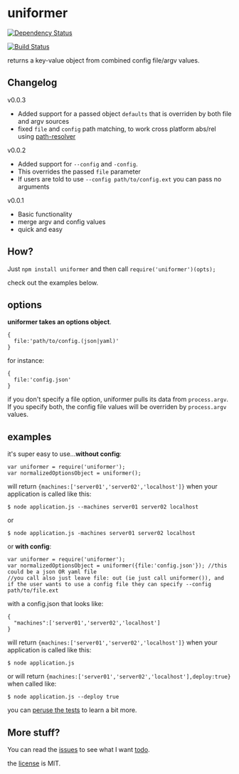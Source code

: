 uniformer
=======

[![Dependency Status](https://david-dm.org/b3ngr33ni3r/uniformer.png)](https://david-dm.org/b3ngr33ni3r/uniformer)

[![Build Status](https://travis-ci.org/b3ngr33ni3r/uniformer.png?branch=master)](https://travis-ci.org/b3ngr33ni3r/uniformer)

returns a key-value object from combined config file/argv values.

## Changelog
v0.0.3

+ Added support for a passed object `defaults` that is overriden by both file and argv sources
+ fixed `file` and `config` path matching, to work cross platform abs/rel using [path-resolver](https://github.com/b3ngr33ni3r/path-resolver)

v0.0.2

+ Added support for `--config` and `-config`.
+ This overrides the passed `file` parameter
+ If users are told to use `--config path/to/config.ext` you can pass no arguments

v0.0.1

+ Basic functionality
+ merge argv and config values
+ quick and easy

## How?

Just `npm install uniformer` and then call `require('uniformer')(opts);`

check out the examples below.



## options

__uniformer takes an options object__.  
  
```
{
  file:'path/to/config.(json|yaml)'
}
```
for instance:
```
{
  file:'config.json'
}
```
if you don't specify a file option, uniformer pulls its data from `process.argv`. If you specify both,
the config file values will be overriden by `process.argv` values.


## examples

it's super easy to use...__without config__:

```
var uniformer = require('uniformer');
var normalizedOptionsObject = uniformer();
```
will return `{machines:['server01','server02','localhost']}` when your application is called like this:
```
$ node application.js --machines server01 server02 localhost
```
or
```
$ node application.js -machines server01 server02 localhost
```    
  
  
or __with config__:
  
```
var uniformer = require('uniformer');
var normalizedOptionsObject = uniformer({file:'config.json'}); //this could be a json OR yaml file
//you call also just leave file: out (ie just call uniformer()), and if the user wants to use a config file they can specify --config path/to/file.ext
```
with a config.json that looks like:
```
{
  "machines":['server01','server02','localhost']
}
```
will return `{machines:['server01','server02','localhost']}` when your application is called like this:
```
$ node application.js
```
or will return `{machines:['server01','server02','localhost'],deploy:true}` when called like:
```
$ node application.js --deploy true
```    

  

you can [peruse the tests](https://github.com/b3ngr33ni3r/uniformer/blob/master/tests) to learn a bit more.


## More stuff?

You can read the [issues](https://github.com/b3ngr33ni3r/uniformer/issues) to see what I want [todo](https://github.com/b3ngr33ni3r/uniformer/issues?labels=todo).  
  
the [license](https://github.com/b3ngr33ni3r/uniformer/blob/master/LICENSE) is MIT.
